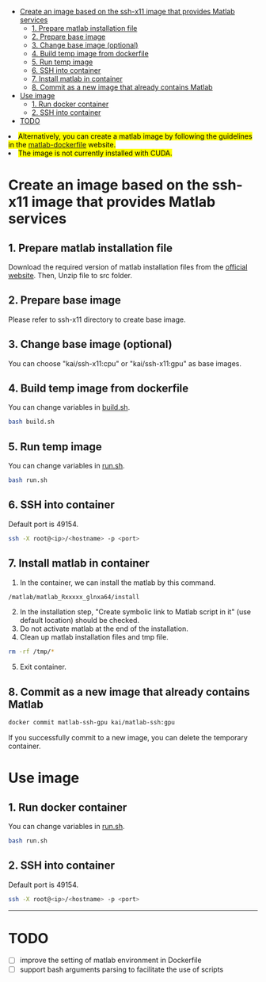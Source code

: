 - [Create an image based on the ssh-x11 image that provides Matlab services](#create-an-image-based-on-the-ssh-x11-image-that-provides-matlab-services)
  - [1. Prepare matlab installation file](#1-prepare-matlab-installation-file)
  - [2. Prepare base image](#2-prepare-base-image)
  - [3. Change base image (optional)](#3-change-base-image-optional)
  - [4. Build temp image from dockerfile](#4-build-temp-image-from-dockerfile)
  - [5. Run temp image](#5-run-temp-image)
  - [6. SSH into container](#6-ssh-into-container)
  - [7. Install matlab in container](#7-install-matlab-in-container)
  - [8. Commit as a new image that already contains Matlab](#8-commit-as-a-new-image-that-already-contains-matlab)
- [Use image](#use-image)
  - [1. Run docker container](#1-run-docker-container)
  - [2. SSH into container](#2-ssh-into-container)
- [TODO](#todo)

<li>
<mark>
Alternatively, you can create a matlab image by following the guidelines in the <a href="https://github.com/mathworks-ref-arch/matlab-dockerfile" rel="nofollow">matlab-dockerfile</a> website.
</mark>
</li>
<li>
<mark>
The image is not currently installed with CUDA.
</mark>
</li>

# Create an image based on the ssh-x11 image that provides Matlab services

## 1. Prepare matlab installation file
Download the required version of matlab installation files from the [official website](https://www.mathworks.com/products/matlab.html). Then, Unzip file to src folder.

## 2. Prepare base image
Please refer to ssh-x11 directory to create base image.

## 3. Change base image (optional)
You can choose "kai/ssh-x11:cpu" or "kai/ssh-x11:gpu" as base images.

## 4. Build temp image from dockerfile
You can change variables in [build.sh](build.sh).
```bash
bash build.sh
```

## 5. Run temp image
You can change variables in [run.sh](run.sh).
```bash
bash run.sh
```

## 6. SSH into container
Default port is 49154.
```bash
ssh -X root@<ip>/<hostname> -p <port>
```

## 7. Install matlab in container
1. In the container, we can install the matlab by this command. 
```bash
/matlab/matlab_Rxxxxx_glnxa64/install
```
2. In the installation step, "Create symbolic link to Matlab script in it" (use default location) should be checked.
3. Do not activate matlab at the end of the installation.
4. Clean up matlab installation files and tmp file.
```bash
rm -rf /tmp/*
```
5. Exit container.

## 8. Commit as a new image that already contains Matlab
```bash
docker commit matlab-ssh-gpu kai/matlab-ssh:gpu
```

If you successfully commit to a new image, you can delete the temporary container.

# Use image 
## 1. Run docker container
You can change variables in [run.sh](run.sh).
```bash
bash run.sh
```

## 2. SSH into container
Default port is 49154.
```bash
ssh -X root@<ip>/<hostname> -p <port>
```


---
# TODO
- [ ] improve the setting of matlab environment in Dockerfile
- [ ] support bash arguments parsing to facilitate the use of scripts